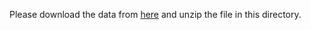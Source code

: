 Please download the data from [here](https://drive.google.com/open?id=1qyWXKWszoBAWR2Ybk6lwLopRslulLdaK) and unzip the file in this directory.

